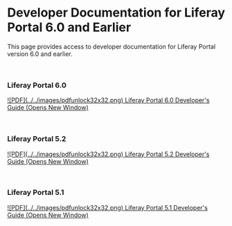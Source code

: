 # Developer Documentation for Liferay Portal 6.0 and Earlier [](id=liferay-portal-developer-documentation)

This page provides access to developer documentation for Liferay Portal version
6.0 and earlier.

<p>&nbsp;</p>

### Liferay Portal 6.0 [](id=liferay-portal-6-0)

<a href="/documents/10184/359671/liferay-developer-guide-6.0.pdf" target="_blank">
![PDF](../../images/pdfunlock32x32.png) Liferay Portal 6.0 Developer's Guide
<span class="opens-new-window-accessible">(Opens New Window)</span>
</a>

<p>&nbsp;</p>

### Liferay Portal 5.2 [](id=liferay-portal-5-2)

<a href="/documents/10184/359671/liferay-developer-guide-5.2.pdf" target="_blank">
![PDF](../../images/pdfunlock32x32.png) Liferay Portal 5.2 Developer's Guide
<span class="opens-new-window-accessible">(Opens New Window)</span>
</a>

<p>&nbsp;</p>

### Liferay Portal 5.1 [](id=liferay-portal-5-1)

<a href="/documents/10184/359671/liferay-developer-guide-5.1.pdf" target="_blank">
![PDF](../../images/pdfunlock32x32.png) Liferay Portal 5.1 Developer's Guide
<span class="opens-new-window-accessible">(Opens New Window)</span>
</a>

<p>&nbsp;</p>
